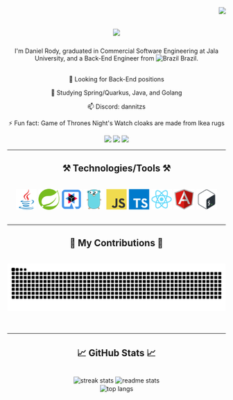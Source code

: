 <img align="right" src="https://visitor-badge.laobi.icu/badge?page_id=dannielrody.dannielrody" />
<h1 align="center">
    <img src="https://readme-typing-svg.herokuapp.com/?font=Righteous&size=35&center=true&vCenter=true&width=500&height=70&duration=4000&lines=Hi+There!+👋;+I'm+Daniel+Rody!;" />
</h1>
<div align="center">
  <p>I'm Daniel Rody, graduated in Commercial Software Engineering at Jala University, and a Back-End Engineer from <img src="https://cdn-icons-png.flaticon.com/512/197/197386.png" height="16" alt="Brazil"> Brazil.</p>
</div>
<br/>
<div align="center">
🔭 Looking for Back-End positions

🌱 Studying Spring/Quarkus, Java, and Golang

📫 Discord: dannitzs

⚡ Fun fact: Game of Thrones Night's Watch cloaks are made from Ikea rugs

</div>
<div align="center"> 
  <a href="mailto:danielrody@gmail.com"><img src="https://img.shields.io/badge/-Gmail-%230077B5?style=for-the-badge&logo=gmail&logoColor=white" target="_blank"></a>
  <a href="https://www.linkedin.com/in/daniel-rody-136151256/" target="_blank"><img src="https://img.shields.io/badge/-LinkedIn-%230077B5?style=for-the-badge&logo=linkedin&logoColor=white" target="_blank"></a> 
  <a href="https://www.instagram.com/dan_rody_/" target="_blank"><img src="https://img.shields.io/badge/-Instagram-%231DA1F2?style=for-the-badge&logo=instagram&logoColor=white" target="_blank"></a>
</div>
<hr/>
<h2 align="center">⚒️ Technologies/Tools ⚒️</h2>
<br/>
<div align="center">
    <img height="48" src="https://raw.githubusercontent.com/devicons/devicon/master/icons/java/java-original.svg" alt="Java">
    <img height="48" src="https://raw.githubusercontent.com/devicons/devicon/master/icons/spring/spring-original.svg" alt="Spring">
    <img height="48" src="https://raw.githubusercontent.com/devicons/devicon/master/icons/quarkus/quarkus-original.svg" alt="Quarkus">
    <img height="48" src="https://raw.githubusercontent.com/devicons/devicon/master/icons/go/go-original.svg" alt="Golang">
    <img height="48" src="https://raw.githubusercontent.com/devicons/devicon/master/icons/javascript/javascript-original.svg" alt="JavaScript">
    <img height="48" src="https://raw.githubusercontent.com/devicons/devicon/master/icons/typescript/typescript-original.svg" alt="TypeScript">
    <img height="48" src="https://raw.githubusercontent.com/devicons/devicon/master/icons/react/react-original.svg" alt="React.js">
    <img height="48" src="https://raw.githubusercontent.com/devicons/devicon/master/icons/angularjs/angularjs-original.svg" alt="Angular">
    <img height="48" src="https://raw.githubusercontent.com/devicons/devicon/master/icons/bash/bash-original.svg" alt="Shell">
</div>
<br/>
<hr/>
<div align="center">
  <h2>🐍 My Contributions 🐍</h2>
  <br>
  <img alt="snake eating my contributions" src="https://github.com/dannielrody/dannielrody/blob/output/github-contribution-grid-snake-sissa.svg" />
<br/><br/><br/>

</div>
<hr/>
<h2 align="center">📈 GitHub Stats 📈</h2>
<br>
<div align="center">
  <img width=390 src="https://github-readme-streak-stats-salesp07.vercel.app/?user=dannielrody&count_private=true&theme=react&border_radius=10" alt="streak stats"/>
  <img width=390 src="https://github-readme-stats-salesp07.vercel.app/api?username=dannielrody&count_private=true&show_icons=true&theme=react&rank_icon=github&border_radius=10" alt="readme stats" />
  <br/>
  <img width=325 align="center" src="https://github-readme-stats-salesp07.vercel.app/api/top-langs/?username=dannielrody&hide=HTML&langs_count=8&layout=compact&theme=react&border_radius=10&size_weight=0.5&count_weight=0.5&exclude_repo=github-readme-stats" alt="top langs" />
</div>

